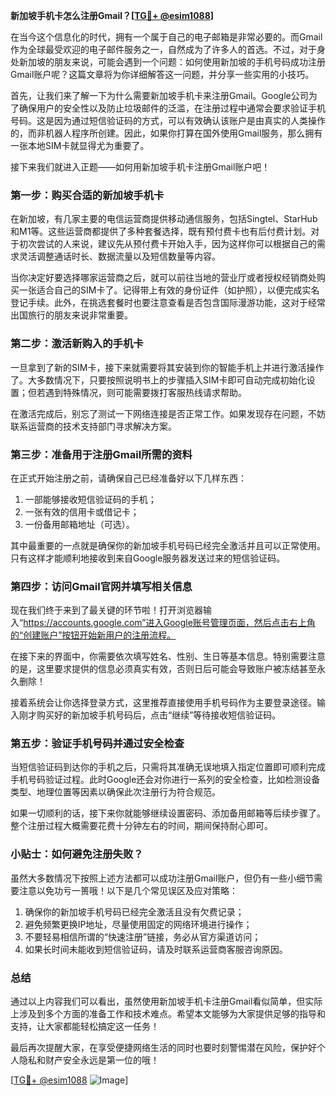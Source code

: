 **新加坡手机卡怎么注册Gmail？[[TG💪+ @esim1088](https://t.me/s/esim1088)]**

在当今这个信息化的时代，拥有一个属于自己的电子邮箱是非常必要的。而Gmail作为全球最受欢迎的电子邮件服务之一，自然成为了许多人的首选。不过，对于身处新加坡的朋友来说，可能会遇到一个问题：如何使用新加坡的手机号码成功注册Gmail账户呢？这篇文章将为你详细解答这一问题，并分享一些实用的小技巧。

首先，让我们来了解一下为什么需要新加坡手机卡来注册Gmail。Google公司为了确保用户的安全性以及防止垃圾邮件的泛滥，在注册过程中通常会要求验证手机号码。这是因为通过短信验证码的方式，可以有效确认该账户是由真实的人类操作的，而非机器人程序所创建。因此，如果你打算在国外使用Gmail服务，那么拥有一张本地SIM卡就显得尤为重要了。

接下来我们就进入正题——如何用新加坡手机卡注册Gmail账户吧！

### 第一步：购买合适的新加坡手机卡

在新加坡，有几家主要的电信运营商提供移动通信服务，包括Singtel、StarHub和M1等。这些运营商都提供了多种套餐选择，既有预付费卡也有后付费计划。对于初次尝试的人来说，建议先从预付费卡开始入手，因为这样你可以根据自己的需求灵活调整通话时长、数据流量以及短信数量等内容。

当你决定好要选择哪家运营商之后，就可以前往当地的营业厅或者授权经销商处购买一张适合自己的SIM卡了。记得带上有效的身份证件（如护照），以便完成实名登记手续。此外，在挑选套餐时也要注意查看是否包含国际漫游功能，这对于经常出国旅行的朋友来说非常重要。

### 第二步：激活新购入的手机卡

一旦拿到了新的SIM卡，接下来就需要将其安装到你的智能手机上并进行激活操作了。大多数情况下，只要按照说明书上的步骤插入SIM卡即可自动完成初始化设置；但若遇到特殊情况，则可能需要拨打客服热线请求帮助。

在激活完成后，别忘了测试一下网络连接是否正常工作。如果发现存在问题，不妨联系运营商的技术支持部门寻求解决方案。

### 第三步：准备用于注册Gmail所需的资料

在正式开始注册之前，请确保自己已经准备好以下几样东西：
1. 一部能够接收短信验证码的手机；
2. 一张有效的信用卡或借记卡；
3. 一份备用邮箱地址（可选）。

其中最重要的一点就是确保你的新加坡手机号码已经完全激活并且可以正常使用。只有这样才能顺利地接收到来自Google服务器发送过来的短信验证码。

### 第四步：访问Gmail官网并填写相关信息

现在我们终于来到了最关键的环节啦！打开浏览器输入“https://accounts.google.com”进入Google账号管理页面，然后点击右上角的“创建账户”按钮开始新用户的注册流程。

在接下来的界面中，你需要依次填写姓名、性别、生日等基本信息。特别需要注意的是，这里要求提供的信息必须真实有效，否则日后可能会导致账户被冻结甚至永久删除！

接着系统会让你选择登录方式，这里推荐直接使用手机号码作为主要登录途径。输入刚才购买好的新加坡手机号码后，点击“继续”等待接收短信验证码。

### 第五步：验证手机号码并通过安全检查

当短信验证码到达你的手机之后，只需将其准确无误地填入指定位置即可顺利完成手机号码验证过程。此时Google还会对你进行一系列的安全检查，比如检测设备类型、地理位置等因素以确保此次注册行为符合规范。

如果一切顺利的话，接下来你就能够继续设置密码、添加备用邮箱等后续步骤了。整个注册过程大概需要花费十分钟左右的时间，期间保持耐心即可。

### 小贴士：如何避免注册失败？

虽然大多数情况下按照上述方法都可以成功注册Gmail账户，但仍有一些小细节需要注意以免功亏一篑哦！以下是几个常见误区及应对策略：

1. 确保你的新加坡手机号码已经完全激活且没有欠费记录；
2. 避免频繁更换IP地址，尽量使用固定的网络环境进行操作；
3. 不要轻易相信所谓的“快速注册”链接，务必从官方渠道访问；
4. 如果长时间未能收到短信验证码，请及时联系运营商客服咨询原因。

### 总结

通过以上内容我们可以看出，虽然使用新加坡手机卡注册Gmail看似简单，但实际上涉及到多个方面的准备工作和技术难点。希望本文能够为大家提供足够的指导和支持，让大家都能轻松搞定这一任务！

最后再次提醒大家，在享受便捷网络生活的同时也要时刻警惕潜在风险，保护好个人隐私和财产安全永远是第一位的哦！

[[TG💪+ @esim1088](https://t.me/s/esim1088) ![Image](https://i.postimg.cc/4NQfJmqS/Snipaste-2025-05-13-00-14-12.png)]